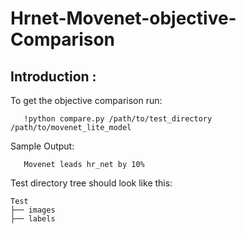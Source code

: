 # Hrnet-Movenet-objective-Comparison
## Introduction :
To get the objective comparison run:
```
   !python compare.py /path/to/test_directory /path/to/movenet_lite_model
   ```
Sample Output:
```
   Movenet leads hr_net by 10%
   ```
Test directory tree should look like this:

   ```
  Test 
   ├── images
   ├── labels
  
   ```
